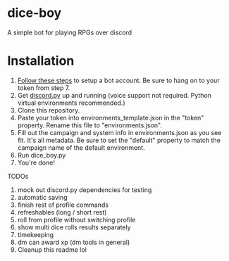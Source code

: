 # dice-boy
A simple bot for playing RPGs over discord

# Installation
1. [Follow these steps](https://discordpy.readthedocs.io/en/latest/discord.html) to setup a bot account. Be sure to hang on to your token from step 7.
2. Get [discord.py](https://github.com/Rapptz/discord.py) up and running (voice support not required. Python virtual environments recommended.)
3. Clone this repository.
4. Paste your token into environments_template.json in the "token" property. Rename this file to "environments.json".
5. Fill out the campaign and system info in environments.json as you see fit. It's all metadata. Be sure to set the "default" property to match the campaign name of the default environment.
6. Run dice_boy.py
7. You're done!

TODOs
1. mock out discord.py dependencies for testing
1. automatic saving
1. finish rest of profile commands
1. refreshables (long / short rest)
1. roll from profile without switching profile
1. show multi dice rolls results separately
1. timekeeping
1. dm can award xp (dm tools in general)
1. Cleanup this readme lol
